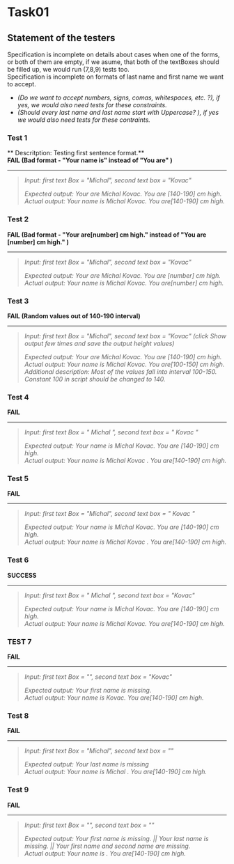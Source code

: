 # Task01 

## Statement of the testers  
Specification is incomplete on details about cases when one of the forms, or both of them are empty, if we asume, that both of the textBoxes should be filled up, we would run (7,8,9) tests too.  
Specification is incomplete on formats of last name and first name we want to accept.  
- *(Do we want to accept numbers, signs, comas, whitespaces, etc. ?), if yes, we would also need tests for these constraints.*  
- *(Should every last name and last name start with Uppercase? ), if yes we would also need tests for these contraints.*  


### Test 1 
** Descritption: Testing first sentence format.**  
 **FAIL (Bad format - "Your name is" instead of "You are"  )**  
 
 ***
 
 > *Input: first text Box = "Michal", second text box = "Kovac"*  
 > 
 > *Expected output: Your are Michal Kovac. You are [140-190] cm high.*  
 > *Actual output: Your name is Michal Kovac. You are[140-190] cm high.*  

### Test 2
**FAIL (Bad format - "Your are[number] cm high." instead of "You are [number] cm high."  )**

***

> *Input: first text Box = "Michal", second text box = "Kovac"*  
> 
> *Expected output: Your are Michal Kovac. You are [number] cm high.*  
> *Actual output: Your name is Michal Kovac. You are[number] cm high.*  

### Test 3
**FAIL (Random values out of 140-190 interval)**  

***

> *Input: first text Box = "Michal", second text box = "Kovac" (click Show output few times and save the output height values)*  
> 
> *Expected output: Your are Michal Kovac. You are [140-190] cm high.*  
> *Actual output: Your name is Michal Kovac. You are[100-150] cm high.*  
> *Additional description: Most of the values fall into interval 100-150. Constant 100 in script should be changed to 140.*  

### Test 4
**FAIL**

***

> *Input: first text Box = "                 Michal               ", second text box = "            Kovac               "*  
> 
> *Expected output: Your name is Michal Kovac. You are [140-190] cm high.*  
> *Actual output: Your name is Michal Kovac . You are[140-190] cm high.*  

### Test 5
**FAIL**

***

> *Input: first text Box = "Michal", second text box = "               Kovac               "*  
> 
> *Expected output: Your name is Michal Kovac. You are [140-190] cm high.*  
> *Actual output: Your name is Michal Kovac . You are[140-190] cm high.*  

### Test 6
**SUCCESS**

***

> *Input: first text Box = "               Michal               ", second text box = "Kovac"*  
> 
> *Expected output: Your name is Michal Kovac. You are [140-190] cm high.*  
> *Actual output: Your name is Michal Kovac. You are[140-190] cm high.*  


### TEST 7
**FAIL**  

***

> *Input: first text Box = "", second text box = "Kovac"*  
> 
> *Expected output: Your first name is missing.*  
> *Actual output: Your name is Kovac. You are[140-190] cm high.*  
		       
### Test 8
**FAIL**

***

> *Input: first text Box = "Michal", second text box = ""*  
> 
> *Expected output: Your last name is missing*  
> *Actual output: Your name is Michal . You are[140-190] cm high.*  

### Test 9
**FAIL**

***

> *Input: first text Box = "", second text box = ""*  
> 
> *Expected output: Your first name is missing. || Your last name is missing. || Your first name and second name are missing.*  
> *Actual output: Your name is . You are[140-190] cm high.*  

